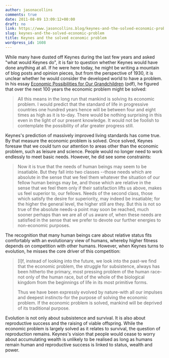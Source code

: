 ```yaml
---
author: jasonacollins
comments: true
date: 2011-08-09 13:09:12+00:00
draft: no
link: https://www.jasoncollins.blog/keynes-and-the-solved-economic-problem/
slug: keynes-and-the-solved-economic-problem
title: Keynes and the solved economic problem
wordpress_id: 1608
---
```


While many have dusted off Keynes during the last few years and asked "what would Keynes do", it is fair to question whether Keynes would have done anything at all. If he were here today, he might be writing a mountain of blog posts and opinion pieces, but from the perspective of 1930, it is unclear whether he would consider the developed world to have a problem. In his essay [Economic Possibilities for Our Grandchildren](http://www.econ.yale.edu/smith/econ116a/keynes1.pdf) (pdf), he figured that over the next 100 years the economic problem might be solved:


<blockquote>All this means in the long run that mankind is solving its economic problem. I would predict that the standard of life in progressive countries one hundred years hence will be between four and eight times as high as it is to-day. There would be nothing surprising in this even in the light of our present knowledge. It would not be foolish to contemplate the possibility of afar greater progress still.</blockquote>


Keynes's prediction of massively improved living standards has come true. By that measure the economic problem is solved. Once solved, Keynes foresaw that we could turn our attention to areas other than the economic problem, such as leisure and science. People would no longer need to work endlessly to meet basic needs. However, he did see some constraints:


<blockquote>Now it is true that the needs of human beings may seem to be insatiable. But they fall into two classes --those needs which are absolute in the sense that we feel them whatever the situation of our fellow human beings may be, and those which are relative in the sense that we feel them only if their satisfaction lifts us above, makes us feel superior to, our fellows. Needs of the second class, those which satisfy the desire for superiority, may indeed be insatiable; for the higher the general level, the higher still are they. But this is not so true of the absolute needs-a point may soon be reached, much sooner perhaps than we are all of us aware of, when these needs are satisfied in the sense that we prefer to devote our further energies to non-economic purposes.</blockquote>


The recognition that many human beings care about relative status fits comfortably with an evolutionary view of humans, whereby higher fitness depends on competition with other humans. However, when Keynes turns to evolution, he misses the core driver of this competition:


<blockquote>[I]f, instead of looking into the future, we look into the past-we find that the economic problem, the struggle for subsistence, always has been hitherto the primary, most pressing problem of the human race-not only of the human race, but of the whole of the biological kingdom from the beginnings of life in its most primitive forms.

Thus we have been expressly evolved by nature-with all our impulses and deepest instincts-for the purpose of solving the economic problem. If the economic problem is solved, mankind will be deprived of its traditional purpose.</blockquote>


Evolution is not only about subsistence and survival. It is also about reproductive success and the raising of viable offspring. While the economic problem is largely solved as it relates to survival, the question of reproduction remains. Keynes's vision that people would cease to worry about accumulating wealth is unlikely to be realised as long as humans remain human and reproductive success is linked to status, wealth and power.
